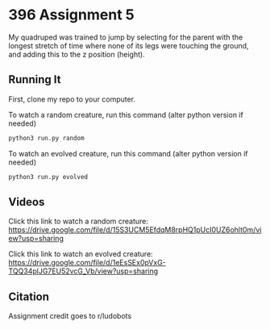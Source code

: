# 396 Assignment 5

My quadruped was trained to jump by selecting for the parent with the longest stretch of time where none of its legs were touching the ground, and adding this to the z position (height).

## Running It

First, clone my repo to your computer.

To watch a random creature, run this command (alter python version if needed)

```bash
python3 run.py random
```

To watch an evolved creature, run this command (alter python version if needed)

```bash
python3 run.py evolved
```

## Videos

Click this link to watch a random creature: <https://drive.google.com/file/d/15S3UCM5EfdqM8rpHQ1pUcI0UZ6ohlt0m/view?usp=sharing>

Click this link to watch an evolved creature:
<https://drive.google.com/file/d/1eEsSEx0pVxG-TQQ34plJG7EU52vcG_Vb/view?usp=sharing>


## Citation

Assignment credit goes to r/ludobots
